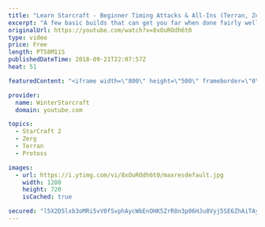 ```yaml
---
title: "Learn Starcraft - Beginner Timing Attacks & All-Ins (Terran, Zerg & Protoss)"
excerpt: "A few basic builds that can get you far when done fairly well. Also important is how not to overextend and lose everything."
originalUrl: https://youtube.com/watch?v=8xOuROdh6t0
type: video
price: Free
length: PT58M11S
publishedDateTime: 2018-09-21T22:07:57Z
heat: 51

featuredContent: "<iframe width=\"800\" height=\"500\" frameborder=\"0\" src=\"https://www.youtube.com/embed/8xOuROdh6t0\" allow=\"accelerometer; autoplay; encrypted-media; gyroscope; picture-in-picture\" allowfullscreen></iframe>"

provider:
  name: WinterStarcraft
  domain: youtube.com

topics:
  - StarCraft 2
  - Zerg
  - Terran
  - Protoss

images:
  - url: https://i.ytimg.com/vi/8xOuROdh6t0/maxresdefault.jpg
    width: 1280
    height: 720
    isCached: true

secured: "l5X2D5lxb3oMRi5vV0fSvphAycWbEnOHK5ZrR8n3p06HJu8Vyj5SE6ZhAiTAy/wYe5CqD3tS0bMX9UiaF0hRPnBp4D1KtbzlucNBvB/F0+yQJNrCG6+NDfNgRvj5XPFWs1Am9R3hA9Nxclog0eFztKY137yLWYytCX5QgsCF26uHxLv3F3Ds+tkwhKcOQPV3R2tuDiTob28cNRq6GuZUrUCQogQyPDp0rbTblKRML5z2yiGQIi1/hPJ3G4V/jiLgbSjrdWUq3qfK8tV9zqJkEgOS/hApdXH1KvF6ZDjSmEljcb4Tb+AM6FmqKWy15qMob+RAI93pLFpIYB0EbGiV4K04I/j+NRVyGTtBZH5+rjk+AdWA+rlzOmyrmxwGdC6p74PTkIGQMdliQdWVM9d3q6TTeRxDAgQK0g11Xesr19s=;cCCNG9x1fGzPCrkycPhnTg=="
---
```


